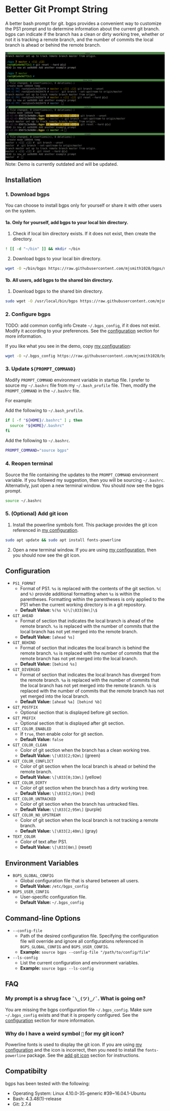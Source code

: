 # Better Git Prompt String
A better bash prompt for git. bgps provides a convenient way to customize
the PS1 prompt and to determine information about the current git branch. 
bgps can indicate if the branch has a clean or dirty working tree, whether
or not it is tracking a remote branch, and the number of commits the local
branch is ahead or behind the remote branch.

![demo](screenshots/demo.gif)
Note: Demo is currently outdated and will be updated.

## Installation
### 1. Download bgps
You can choose to install bgps only for yourself or share it with other users 
on the system.
#### 1a. Only for yourself, add bgps to your local bin directory.
1. Check if local bin directory exists. If it does not exist, then create the 
directory. 
```bash
! [[ -d "~/bin" ]] && mkdir ~/bin
```
2. Download bgps to your local bin directory.
```bash
wget -O ~/bin/bgps https://raw.githubusercontent.com/mjsmith1028/bgps/master/bgps 
```
#### 1b. All users, add bgps to the shared bin directory.
1. Download bgps to the shared bin directory.
```bash
sudo wget -O /usr/local/bin/bgps https://raw.githubusercontent.com/mjsmith1028/bgps/master/bgps
```
### 2. Configure bgps
TODO: add common config info
Create `~/.bgps_config`, if it does not exist. Modify it according to your 
preferences. See the [configuration](#configuration) section for more information.

If you like what you see in the demo, copy [my configuration](examples/mine):
```bash
wget -O ~/.bgps_config https://raw.githubusercontent.com/mjsmith1028/bgps/master/examples/mine
```
### 3. Update `${PROMPT_COMMAND}`
Modify `PROMPT_COMMAND` environment variable in startup file.  I prefer to 
source my `~/.bashrc` file from my `~/.bash_profile` file. Then, modify the
`PROMPT_COMMAND` in the `~/.bashrc` file.

For example:

Add the following to `~/.bash_profile`.
```bash
if [ -f "${HOME}/.bashrc" ] ; then
  source "${HOME}/.bashrc"
fi
```
Add the following to `~/.bashrc`.
```bash
PROMPT_COMMAND="source bgps"
```
### 4. Reopen terminal
Source the file containing the updates to the `PROMPT_COMMAND` environment
variable. If you followed my suggestion, then you will be sourcing `~/.bashrc`.
Alternativly, just open a new terminal window. You should now see the bgps 
prompt.
```bash
source ~/.bashrc
```
### 5. (Optional) Add git icon
1. Install the powerline symbols font. This package provides the git icon 
referenced in [my configuration](examples/mine).
```bash
sudo apt update && sudo apt install fonts-powerline
```
2. Open a new terminal window. If you are using [my configuration](examples/mine),
then you should now see the git icon.

## Configuration
- `PS1_FORMAT`
  - Format of PS1. `%s` is replaced with the contents of the git section. `%(` and `%)` provide additional formatting when `%s` is within the parentheses. Formatting within the parentheses is only applied to the PS1 when the current working directory is in a git repository.
  - **Default Value:** `%(%s %)\[\033[0m\]\$ `
- `GIT_AHEAD`
  - Format of section that indicates the local branch is ahead of the remote branch. `%s` is replaced with the number of commits that the local branch has not yet merged into the remote branch.
  - **Default Value:** `[ahead %s]`
- `GIT_BEHIND`
  - Format of section that indicates the local branch is behind the remote branch. `%s` is replaced with the number of commits that the remote branch has not yet merged into the local branch.
  - **Default Value:** `[behind %s]`
- `GIT_DIVERGED`
  - Format of section that indicates the local branch has diverged from the remote branch. `%a` is replaced with the number of commits that the local branch has not yet merged into the remote branch. `%b` is replaced with the number of commits that the remote branch has not yet merged into the local branch.
  - **Default Value:** `[ahead %a] [behind %b]`
- `GIT_POSTFIX`
  - Optional section that is displayed before git section.                          
- `GIT_PREFIX`
  - Optional section that is displayed after git section.                           
- `GIT_COLOR_ENABLED`
  - If `true`, then enable color for git section.                                   
  - **Default Value:** `false`
- `GIT_COLOR_CLEAN`
  - Color of git section when the branch has a clean working tree.                  
  - **Default Value:** `\[\033[2;92m\]` (green)
- `GIT_COLOR_CONFLICT`
  - Color of git section when the local branch is ahead or behind the remote branch.
  - **Default Value:** `\[\033[0;33m\]` (yellow)
- `GIT_COLOR_DIRTY`
  - Color of git section when the branch has a dirty working tree.                  
  - **Default Value:** `\[\033[2;91m\]` (red)
- `GIT_COLOR_UNTRACKED`
  - Color of git section when the branch has untracked files.                       
  - **Default Value:** `\[\033[2;95m\]` (purple)
- `GIT_COLOR_NO_UPSTREAM`
  - Color of git section when the local branch is not tracking a remote branch.     
  - **Default Value:** `\[\033[2;40m\]` (gray)
- `TEXT_COLOR`
  - Color of text after PS1.                                                        
  - **Default Value:** `\[\033[0m\]` (reset)

## Environment Variables
- `BGPS_GLOBAL_CONFIG`
  - Global configuration file that is shared between all users.
  - **Default Value:** `/etc/bgps_config`
- `BGPS_USER_CONFIG`
  - User-specific configuration file.                          
  - **Default Value:** `~/.bgps_config`

## Command-line Options
- `--config-file`
  - Path of the desired configuration file. Specifying the configuration file will override and ignore all configurations referenced in `BGPS_GLOBAL_CONFIG` and `BGPS_USER_CONFIG`.
  - **Example:** `source bgps --config-file "/path/to/config/file"`
- `--ls-config`
  - List the current configuration and environment variables.
  - **Example:** `source bgps --ls-config`

## FAQ
### My prompt is a shrug face `¯\_(ツ)_/¯`. What is going on?
You are missing the bgps configuration file `~/.bgps_config`. Make sure 
`~/.bgps_config` exists and that it is properly configured. See the 
[configuration](#configuration) section for more information.

### Why do I have a weird symbol `` for my git icon?
Powerline fonts is used to display the git icon. If you are using 
[my configuration](examples/mine) and the icon is incorrect, then you need to
install the `fonts-powerline` package. See the
[add git icon](#5-optional-add-git-icon) section for instructions.

## Compatibilty
bgps has been tested with the following:
- Operating System: Linux 4.10.0-35-generic #39~16.04.1-Ubuntu
- Bash: 4.3.48(1)-release
- Git: 2.7.4
